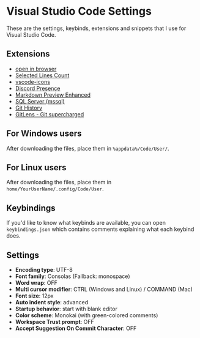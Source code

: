 # Visual Studio Code Settings
These are the settings, keybinds, extensions and snippets that I use for Visual Studio Code.

## Extensions
* [open in browser](https://marketplace.visualstudio.com/items?itemName=techer.open-in-browser)
* [Selected Lines Count](https://marketplace.visualstudio.com/items?itemName=gurumukhi.selected-lines-count)
* [vscode-icons](https://marketplace.visualstudio.com/items?itemName=vscode-icons-team.vscode-icons)
* [Discord Presence](https://marketplace.visualstudio.com/items?itemName=icrawl.discord-vscode)
* [Markdown Preview Enhanced](https://marketplace.visualstudio.com/items?itemName=shd101wyy.markdown-preview-enhanced)
* [SQL Server (mssql)](https://marketplace.visualstudio.com/items?itemName=ms-mssql.mssql)
* [Git History](https://marketplace.visualstudio.com/items?itemName=donjayamanne.githistory)
* [GitLens - Git supercharged](https://marketplace.visualstudio.com/items?itemName=eamodio.gitlens)

## For Windows users
After downloading the files, place them in `%appdata%/Code/User/`.

## For Linux users
After downloading the files, place them in `home/YourUserName/.config/Code/User`.

## Keybindings
If you'd like to know what keybinds are available, you can open `keybindings.json` which contains comments 
explaining what each keybind does.

## Settings
* **Encoding type**: UTF-8
* **Font family**: Consolas (Fallback: monospace)
* **Word wrap**: OFF
* **Multi cursor modifier**: CTRL (Windows and Linux) / COMMAND (Mac)
* **Font size**: 12px
* **Auto indent style**: advanced
* **Startup behavior**: start with blank editor
* **Color scheme**: Monokai (with green-colored comments)
* **Workspace Trust prompt**: OFF
* **Accept Suggestion On Commit Character**: OFF
